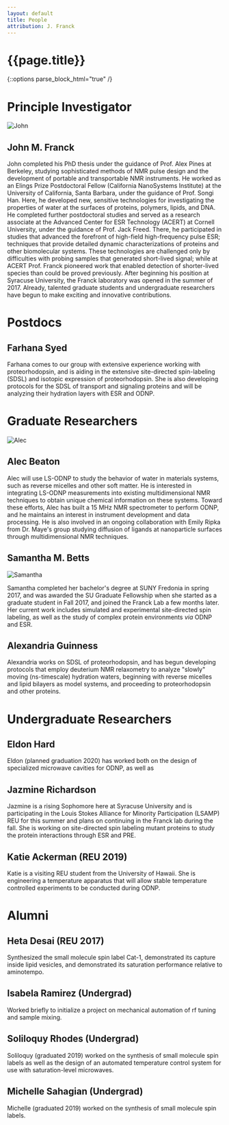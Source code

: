 ```yaml
---
layout: default
title: People
attribution: J. Franck
---
```

# {{page.title}}

{::options parse_block_html="true" /}
# Principle Investigator

<div class="mugshot">

![John](assets/JFgreytie_nobg.png)

## John M. Franck

John completed his PhD thesis under the guidance of
Prof. Alex Pines at Berkeley, studying sophisticated
methods of NMR pulse design and the development of
portable and transportable NMR instruments.
He worked as an Elings Prize Postdoctoral Fellow
(California NanoSystems Institute)
at the University of California, Santa Barbara,
under the guidance of Prof. Songi Han.
Here, he developed new, sensitive technologies for investigating
the properties of water at the surfaces of proteins,
polymers, lipids, and DNA.
He completed further postdoctoral studies and served as a
research associate at the Advanced Center for ESR
Technology (ACERT) at Cornell University,
under the guidance of Prof. Jack Freed.
There, he participated in studies that advanced the
forefront of high-field high-frequency pulse ESR;
techniques that provide detailed dynamic
characterizations of proteins and other biomolecular
systems.
These technologies are challenged only by difficulties
with probing samples that generated short-lived signal;
while at ACERT Prof. Franck pioneered
work that enabled detection of shorter-lived species than could
be proved previously.
After beginning his position at Syracuse University,
the Franck laboratory was opened in the summer of 2017.
Already, talented graduate students and undergraduate
researchers have begun to make exciting and innovative contributions.

<!-- click to continue is here: https://stackoverflow.com/questions/28334540/truncate-text-in-html-with-link-to-show-more-less-and-keep-elements-inside-->

</div>

# Postdocs

## Farhana Syed

Farhana comes to our group with extensive experience
working with proteorhodopsin,
and is aiding in the extensive site-directed
spin-labeling (SDSL) and isotopic expression of
proteorhodopsin.
She is also developing protocols for the SDSL of
transport and signaling proteins and will be analyzing
their hydration layers with ESR and ODNP.

# Graduate Researchers

<div class="mugshot">

![Alec](assets/AB_nobg_cropped.png)

## Alec Beaton

Alec will use LS-ODNP to study the behavior of
water in materials systems, such as reverse
micelles and other soft matter. He is interested
in integrating LS-ODNP measurements into
existing multidimensional NMR techniques to
obtain unique chemical information on these
systems. Toward these efforts, Alec has built a
15 MHz NMR spectrometer to perform ODNP, and he
maintains an interest in instrument development
and data processing. He is also involved in an
ongoing collaboration with Emily Ripka from Dr.
Maye's group studying diffusion of ligands at
nanoparticle surfaces through multidimensional
NMR techniques.
 

</div>

<div class="mugshot">

## Samantha M. Betts

![Samantha](assets/SMBetts_Image.png)

Samantha completed her bachelor's degree at SUNY
Fredonia in spring 2017,
and was awarded the SU
Graduate Fellowship when she started as
a graduate student in Fall 2017,
and joined the Franck Lab a few months later.
Her current work includes simulated and experimental site-directed
spin labeling, as well as the
study of complex protein
environments *via* ODNP and ESR.

</div>

## Alexandria Guinness

Alexandria works on SDSL of proteorhodopsin,
and has begun developing protocols that employ
deuterium NMR relaxometry to analyze
"slowly" moving (ns-timescale) hydration waters,
beginning with reverse micelles and lipid bilayers as
model systems, and proceeding to proteorhodopsin and
other proteins.

# Undergraduate Researchers

## Eldon Hard

Eldon (planned graduation 2020) has worked both on the
design of specialized microwave cavities for ODNP, as
well as 
## Jazmine Richardson
Jazmine is a rising Sophomore here at Syracuse University 
and is participating in the Louis Stokes Alliance for Minority
Participation (LSAMP) REU for this summer and plans on continuing 
in the Franck lab during the fall. She is working on site-directed 
spin labeling mutant proteins to study the protein interactions 
through ESR and PRE.

## Katie Ackerman (REU 2019)

Katie is a visiting REU student from the University of
Hawaii. She is engineering a temperature apparatus that
will allow stable temperature controlled experiments to
be conducted during ODNP.

# Alumni

## Heta Desai (REU 2017)

Synthesized the small molecule spin label Cat-1,
demonstrated its capture inside lipid vesicles, and
demonstrated its saturation performance relative to
aminotempo.

## Isabela Ramirez (Undergrad)

Worked briefly to initialize a project on mechanical
automation of rf tuning and sample mixing.

## Soliloquy Rhodes (Undergrad)

Soliloquy (graduated 2019) worked on the synthesis of
small molecule spin labels as well as the design of an
automated temperature control system for use with
saturation-level microwaves.

## Michelle Sahagian (Undergrad)

Michelle (graduated 2019) worked on the synthesis of
small molecule spin labels.
